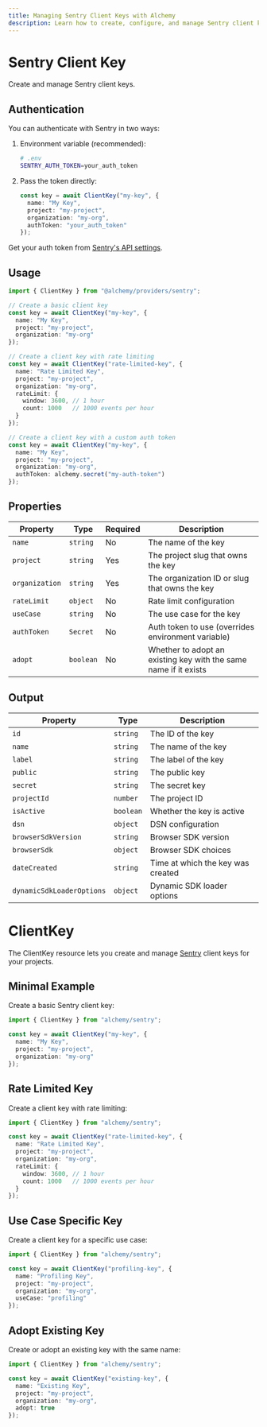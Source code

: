 ```yaml
---
title: Managing Sentry Client Keys with Alchemy
description: Learn how to create, configure, and manage Sentry client keys using Alchemy.
---
```


# Sentry Client Key

Create and manage Sentry client keys.

## Authentication

You can authenticate with Sentry in two ways:

1. Environment variable (recommended):
   ```bash
   # .env
   SENTRY_AUTH_TOKEN=your_auth_token
   ```

2. Pass the token directly:
   ```typescript
   const key = await ClientKey("my-key", {
     name: "My Key",
     project: "my-project",
     organization: "my-org",
     authToken: "your_auth_token"
   });
   ```

Get your auth token from [Sentry's API settings](https://sentry.io/settings/account/api/auth-tokens/).

## Usage

```typescript
import { ClientKey } from "@alchemy/providers/sentry";

// Create a basic client key
const key = await ClientKey("my-key", {
  name: "My Key",
  project: "my-project",
  organization: "my-org"
});

// Create a client key with rate limiting
const key = await ClientKey("rate-limited-key", {
  name: "Rate Limited Key",
  project: "my-project",
  organization: "my-org",
  rateLimit: {
    window: 3600, // 1 hour
    count: 1000   // 1000 events per hour
  }
});

// Create a client key with a custom auth token
const key = await ClientKey("my-key", {
  name: "My Key",
  project: "my-project",
  organization: "my-org",
  authToken: alchemy.secret("my-auth-token")
});
```

## Properties

| Property | Type | Required | Description |
|----------|------|----------|-------------|
| `name` | `string` | No | The name of the key |
| `project` | `string` | Yes | The project slug that owns the key |
| `organization` | `string` | Yes | The organization ID or slug that owns the key |
| `rateLimit` | `object` | No | Rate limit configuration |
| `useCase` | `string` | No | The use case for the key |
| `authToken` | `Secret` | No | Auth token to use (overrides environment variable) |
| `adopt` | `boolean` | No | Whether to adopt an existing key with the same name if it exists |

## Output

| Property | Type | Description |
|----------|------|-------------|
| `id` | `string` | The ID of the key |
| `name` | `string` | The name of the key |
| `label` | `string` | The label of the key |
| `public` | `string` | The public key |
| `secret` | `string` | The secret key |
| `projectId` | `number` | The project ID |
| `isActive` | `boolean` | Whether the key is active |
| `dsn` | `object` | DSN configuration |
| `browserSdkVersion` | `string` | Browser SDK version |
| `browserSdk` | `object` | Browser SDK choices |
| `dateCreated` | `string` | Time at which the key was created |
| `dynamicSdkLoaderOptions` | `object` | Dynamic SDK loader options |

# ClientKey

The ClientKey resource lets you create and manage [Sentry](https://sentry.io) client keys for your projects.

## Minimal Example

Create a basic Sentry client key:

```ts
import { ClientKey } from "alchemy/sentry";

const key = await ClientKey("my-key", {
  name: "My Key",
  project: "my-project",
  organization: "my-org"
});
```

## Rate Limited Key

Create a client key with rate limiting:

```ts
import { ClientKey } from "alchemy/sentry";

const key = await ClientKey("rate-limited-key", {
  name: "Rate Limited Key",
  project: "my-project",
  organization: "my-org",
  rateLimit: {
    window: 3600, // 1 hour
    count: 1000   // 1000 events per hour
  }
});
```

## Use Case Specific Key

Create a client key for a specific use case:

```ts
import { ClientKey } from "alchemy/sentry";

const key = await ClientKey("profiling-key", {
  name: "Profiling Key",
  project: "my-project",
  organization: "my-org",
  useCase: "profiling"
});
```

## Adopt Existing Key

Create or adopt an existing key with the same name:

```ts
import { ClientKey } from "alchemy/sentry";

const key = await ClientKey("existing-key", {
  name: "Existing Key",
  project: "my-project",
  organization: "my-org",
  adopt: true
});
``` 